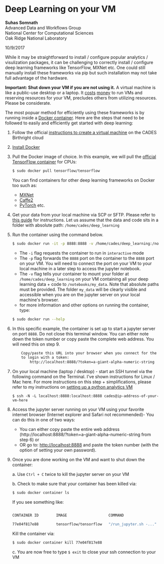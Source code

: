 # Deep Learning on your VM

**Suhas Somnath**<br>
Advanced Data and Workflows Group<br>
National Center for Computational Sciences<br>
Oak Ridge National Laboratory

10/9/2017

While it may be straightforward to install / configure popular analytics / visulization packages, it can be challenging to correctly install / configure deep learning frameworks like TensorFlow, MXNet etc. 
One could still manually install these frameworks via pip but such installation may not take full advantage of the hardware. 

**Important: Shut down your VM if you are not using it.**
A virtual machine is like a public-use desktop or a laptop. It [costs](https://cloud.google.com/compute/pricing) [money](https://aws.amazon.com/ec2/pricing/on-demand/) to run VMs and reserving resources for your VM, precludes others from utilizing resources. Please be considerate.

The most popuar method for efficiently using these frameworks is by running inside a [Docker container](<https://www.docker.com/what-container>). Here are the steps that need to be followed to easily and efficiently get started with deep learning:
1. Follow the official [instructions to create a virtual machine](http://support.cades.ornl.gov/index.php/birthright-cloud/) on the CADES Birthright cloud
2. [Install Docker](http://support.cades.ornl.gov/user-documentation/_book/openstack/user-tutorials/docker/docker.html)
3. Pull the Docker image of choice. In this example, we will pull the [official TensorFlow container](https://hub.docker.com/r/tensorflow/tensorflow/) for CPUs:
    ```bash
    $ sudo docker pull tensorflow/tensorflow
    ```
    You can find containers for other deep learning frameworks on Docker too such as:
        
    * [MXNet](http://support.cades.ornl.gov/index.php/birthright-cloud/)
    * [Caffe2](https://hub.docker.com/r/caffe2ai/caffe2/)
    * [PyTorch](https://hub.docker.com/r/digitalgenius/ubuntu-pytorch/) etc.
4. Get your data from your local machine via SCP or SFTP. Please refer to [this guide](./sftp.md) for instructions. Let us assume that the data and code sits in a folder with absolute path: `/home/cades/deep_learning`
5. Run the container using the command below. 
    ```bash
    $ sudo docker run -it -p 8888:8888 -v /home/cades/deep_learning:/notebooks/my_data tensorflow/tensorflow
    ```
    * The `-i` flag requests the container to run in `interactive` mode
    * The `-p` flag forwards the `8888` port on the container to the `8888` port on your VM. You will need to connect the port on your VM to your local machine in a later step to access the jupyter notebook. 
    * The `-v` flag tells your container to mount your folder at `/home/cades/deep_learning` on your VM containing all your deep learning data + code to `/notebooks/my_data`. Note that absolute paths must be provided. The folder `my_data` will be clearly visible and accessible when you are on the jupyter server on your local machine's browser.
    * for more information and other options on running the container, type: 
    ```bash 
    $ sudo docker run --help
    ```
6. In this specific example, the container is set up to start a jupyter server on port `8888`. Do not close this terminal window. You can either note down the token number or copy paste the complete web address. You will need this on step 9.
    ```bash
        Copy/paste this URL into your browser when you connect for the first time,
        to login with a token:
            http://localhost:8888/?token=a-giant-alpha-numeric-string
    ```
7. On your local machine (laptop / desktop) - start an SSH tunnel via the following command on the Terminal. I've shown instructions for Linux / Mac here. For more instructions on this step + simplifications, please refer to my instructions on [setting up a python analytics VM](./python_analytics_server.md)
    ```
    $ ssh -N -L localhost:8888:localhost:8888 cades@ip-address-of-your-vm-here
    ```
8. Access the jupyter server running on your VM using your favorite internet browser (Internet explorer and Safari not recommended)- You can do this in one of two ways:

    * You can either copy paste the entire web address (http://localhost:8888/?token=a-giant-alpha-numeric-string from step 6) or 
    * OR go to: [http://localhost:8888](http://localhost:8888) and paste the token number (with the option of setting your own password). 
  
9. Once you are done working on the VM and want to shut down the container: 

    a. Use `Ctrl + C` twice to kill the jupyter server on your VM
    
    b. Check to make sure that your container has been killed via: 
    
    ```bash
    $ sudo docker container ls
    ```
    
    If you see something like:
        
    ```bash

    CONTAINER ID        IMAGE                   COMMAND                  CREATED             STATUS              PORTS                                                  NAMES

    77e04f817e88        tensorflow/tensorflow   "/run_jupyter.sh -..."   2 minutes ago       Up 2 minutes        6006/tcp, 0.0.0.0:8888->8888/tcp   jovial_albattani
    ```
        
    Kill the container via: 
    ```bash
    $ sudo docker container kill 77e04f817e88
    ```
    
    c. You are now free to type `$ exit` to close your ssh connection to your VM

